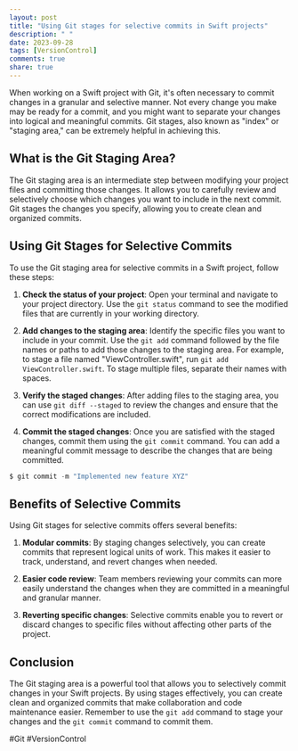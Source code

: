 ```yaml
---
layout: post
title: "Using Git stages for selective commits in Swift projects"
description: " "
date: 2023-09-28
tags: [VersionControl]
comments: true
share: true
---
```


When working on a Swift project with Git, it's often necessary to commit changes in a granular and selective manner. Not every change you make may be ready for a commit, and you might want to separate your changes into logical and meaningful commits. Git stages, also known as "index" or "staging area," can be extremely helpful in achieving this.

## What is the Git Staging Area?

The Git staging area is an intermediate step between modifying your project files and committing those changes. It allows you to carefully review and selectively choose which changes you want to include in the next commit. Git stages the changes you specify, allowing you to create clean and organized commits.

## Using Git Stages for Selective Commits

To use the Git staging area for selective commits in a Swift project, follow these steps:

1. **Check the status of your project**: Open your terminal and navigate to your project directory. Use the `git status` command to see the modified files that are currently in your working directory.

2. **Add changes to the staging area**: Identify the specific files you want to include in your commit. Use the `git add` command followed by the file names or paths to add those changes to the staging area. For example, to stage a file named "ViewController.swift", run `git add ViewController.swift`. To stage multiple files, separate their names with spaces.

3. **Verify the staged changes**: After adding files to the staging area, you can use `git diff --staged` to review the changes and ensure that the correct modifications are included.

4. **Commit the staged changes**: Once you are satisfied with the staged changes, commit them using the `git commit` command. You can add a meaningful commit message to describe the changes that are being committed.

```swift
$ git commit -m "Implemented new feature XYZ"
```

## Benefits of Selective Commits

Using Git stages for selective commits offers several benefits:

1. **Modular commits**: By staging changes selectively, you can create commits that represent logical units of work. This makes it easier to track, understand, and revert changes when needed.

2. **Easier code review**: Team members reviewing your commits can more easily understand the changes when they are committed in a meaningful and granular manner.

3. **Reverting specific changes**: Selective commits enable you to revert or discard changes to specific files without affecting other parts of the project.

## Conclusion

The Git staging area is a powerful tool that allows you to selectively commit changes in your Swift projects. By using stages effectively, you can create clean and organized commits that make collaboration and code maintenance easier. Remember to use the `git add` command to stage your changes and the `git commit` command to commit them.

#Git #VersionControl
